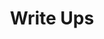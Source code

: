 ---
title: Write Ups
description: Adding intel to the skills 
theme: Toha
menu:
  sidebar:
    name: Write ups
    identifier: Write ups 
tags: ["Writeups","Cypertalents","2022"]
categories: ["Writeup"]
---